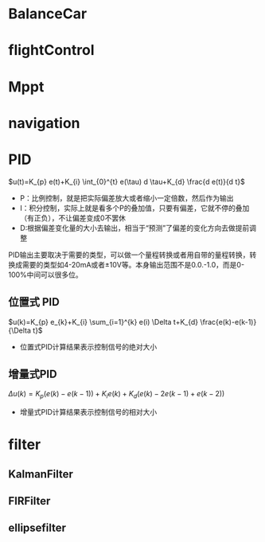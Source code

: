 # BalanceCar

# flightControl

# Mppt

# navigation

# PID
$u(t)=K_{p} e(t)+K_{i} \int_{0}^{t} e(\tau) d \tau+K_{d} \frac{d e(t)}{d t}$
* P：比例控制，就是把实际偏差放大或者缩小一定倍数，然后作为输出
* I：积分控制，实际上就是看多个P的叠加值，只要有偏差，它就不停的叠加（有正负），不让偏差变成0不罢休
* D:根据偏差变化量的大小去输出，相当于“预测”了偏差的变化方向去做提前调整

PID输出主要取决于需要的类型，可以做一个量程转换或者用自带的量程转换，转换成需要的类型如4-20mA或者±10V等。本身输出范围不是0.0.-1.0，而是0-100%中间可以很多位。

## 位置式 PID
$u(k)=K_{p} e_{k}+K_{i} \sum_{i=1}^{k} e(i) \Delta t+K_{d} \frac{e(k)-e(k-1)}{\Delta t}$
* 位置式PID计算结果表示控制信号的绝对大小

## 增量式PID
$\Delta u(k)=K_{p}(e(k)-e(k-1))+K_{i} e(k)+K_{d}(e(k)-2 e(k-1)+e(k-2))$
* 增量式PID计算结果表示控制信号的相对大小

# filter
## KalmanFilter
## FIRFilter
## ellipsefilter
